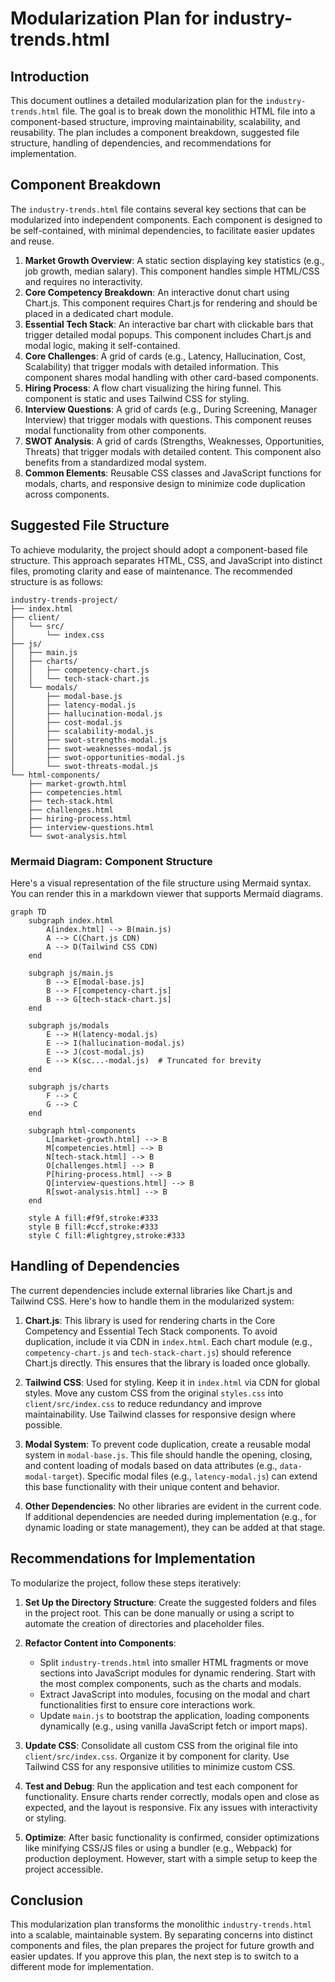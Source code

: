 # Modularization Plan for industry-trends.html

## Introduction
This document outlines a detailed modularization plan for the `industry-trends.html` file. The goal is to break down the monolithic HTML file into a component-based structure, improving maintainability, scalability, and reusability. The plan includes a component breakdown, suggested file structure, handling of dependencies, and recommendations for implementation.

## Component Breakdown
The `industry-trends.html` file contains several key sections that can be modularized into independent components. Each component is designed to be self-contained, with minimal dependencies, to facilitate easier updates and reuse.

1. **Market Growth Overview**: A static section displaying key statistics (e.g., job growth, median salary). This component handles simple HTML/CSS and requires no interactivity.
2. **Core Competency Breakdown**: An interactive donut chart using Chart.js. This component requires Chart.js for rendering and should be placed in a dedicated chart module.
3. **Essential Tech Stack**: An interactive bar chart with clickable bars that trigger detailed modal popups. This component includes Chart.js and modal logic, making it self-contained.
4. **Core Challenges**: A grid of cards (e.g., Latency, Hallucination, Cost, Scalability) that trigger modals with detailed information. This component shares modal handling with other card-based components.
5. **Hiring Process**: A flow chart visualizing the hiring funnel. This component is static and uses Tailwind CSS for styling.
6. **Interview Questions**: A grid of cards (e.g., During Screening, Manager Interview) that trigger modals with questions. This component reuses modal functionality from other components.
7. **SWOT Analysis**: A grid of cards (Strengths, Weaknesses, Opportunities, Threats) that trigger modals with detailed content. This component also benefits from a standardized modal system.
8. **Common Elements**: Reusable CSS classes and JavaScript functions for modals, charts, and responsive design to minimize code duplication across components.

## Suggested File Structure
To achieve modularity, the project should adopt a component-based file structure. This approach separates HTML, CSS, and JavaScript into distinct files, promoting clarity and ease of maintenance. The recommended structure is as follows:

```
industry-trends-project/
├── index.html
├── client/
│   └── src/
│       └── index.css
├── js/
│   ├── main.js
│   ├── charts/
│   │   ├── competency-chart.js
│   │   └── tech-stack-chart.js
│   └── modals/
│       ├── modal-base.js
│       ├── latency-modal.js
│       ├── hallucination-modal.js
│       ├── cost-modal.js
│       ├── scalability-modal.js
│       ├── swot-strengths-modal.js
│       ├── swot-weaknesses-modal.js
│       ├── swot-opportunities-modal.js
│       └── swot-threats-modal.js
└── html-components/
    ├── market-growth.html
    ├── competencies.html
    ├── tech-stack.html
    ├── challenges.html
    ├── hiring-process.html
    ├── interview-questions.html
    └── swot-analysis.html
```

### Mermaid Diagram: Component Structure
Here's a visual representation of the file structure using Mermaid syntax. You can render this in a markdown viewer that supports Mermaid diagrams.

```mermaid
graph TD
    subgraph index.html
        A[index.html] --> B(main.js)
        A --> C(Chart.js CDN)
        A --> D(Tailwind CSS CDN)
    end

    subgraph js/main.js
        B --> E[modal-base.js]
        B --> F[competency-chart.js]
        B --> G[tech-stack-chart.js]
    end

    subgraph js/modals
        E --> H(latency-modal.js)
        E --> I(hallucination-modal.js)
        E --> J(cost-modal.js)
        E --> K(sc...-modal.js)  # Truncated for brevity
    end

    subgraph js/charts
        F --> C
        G --> C
    end

    subgraph html-components
        L[market-growth.html] --> B
        M[competencies.html] --> B
        N[tech-stack.html] --> B
        O[challenges.html] --> B
        P[hiring-process.html] --> B
        Q[interview-questions.html] --> B
        R[swot-analysis.html] --> B
    end

    style A fill:#f9f,stroke:#333
    style B fill:#ccf,stroke:#333
    style C fill:#lightgrey,stroke:#333
```

## Handling of Dependencies
The current dependencies include external libraries like Chart.js and Tailwind CSS. Here's how to handle them in the modularized system:

1. **Chart.js**: This library is used for rendering charts in the Core Competency and Essential Tech Stack components. To avoid duplication, include it via CDN in `index.html`. Each chart module (e.g., `competency-chart.js` and `tech-stack-chart.js`) should reference Chart.js directly. This ensures that the library is loaded once globally.

2. **Tailwind CSS**: Used for styling. Keep it in `index.html` via CDN for global styles. Move any custom CSS from the original `styles.css` into `client/src/index.css` to reduce redundancy and improve maintainability. Use Tailwind classes for responsive design where possible.

3. **Modal System**: To prevent code duplication, create a reusable modal system in `modal-base.js`. This file should handle the opening, closing, and content loading of modals based on data attributes (e.g., `data-modal-target`). Specific modal files (e.g., `latency-modal.js`) can extend this base functionality with their unique content and behavior.

4. **Other Dependencies**: No other libraries are evident in the current code. If additional dependencies are needed during implementation (e.g., for dynamic loading or state management), they can be added at that stage.

## Recommendations for Implementation
To modularize the project, follow these steps iteratively:

1. **Set Up the Directory Structure**: Create the suggested folders and files in the project root. This can be done manually or using a script to automate the creation of directories and placeholder files.
   
2. **Refactor Content into Components**:
   - Split `industry-trends.html` into smaller HTML fragments or move sections into JavaScript modules for dynamic rendering. Start with the most complex components, such as the charts and modals.
   - Extract JavaScript into modules, focusing on the modal and chart functionalities first to ensure core interactions work.
   - Update `main.js` to bootstrap the application, loading components dynamically (e.g., using vanilla JavaScript fetch or import maps).

3. **Update CSS**: Consolidate all custom CSS from the original file into `client/src/index.css`. Organize it by component for clarity. Use Tailwind CSS for any responsive utilities to minimize custom CSS.

4. **Test and Debug**: Run the application and test each component for functionality. Ensure charts render correctly, modals open and close as expected, and the layout is responsive. Fix any issues with interactivity or styling.

5. **Optimize**: After basic functionality is confirmed, consider optimizations like minifying CSS/JS files or using a bundler (e.g., Webpack) for production deployment. However, start with a simple setup to keep the project accessible.

## Conclusion
This modularization plan transforms the monolithic `industry-trends.html` into a scalable, maintainable system. By separating concerns into distinct components and files, the plan prepares the project for future growth and easier updates. If you approve this plan, the next step is to switch to a different mode for implementation.